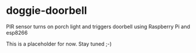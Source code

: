 # doggie-doorbell
PIR sensor turns on porch light and triggers doorbell using Raspberry Pi and esp8266

This is a placeholder for now. Stay tuned ;-)